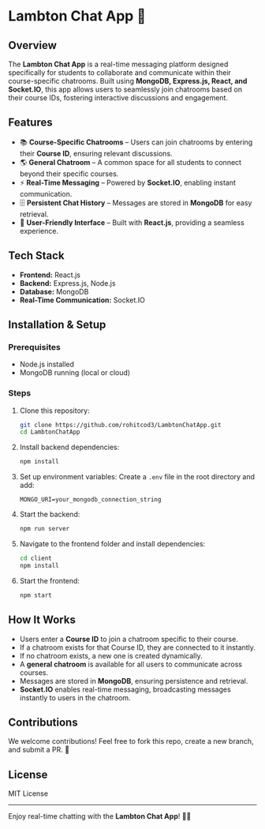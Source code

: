 # Lambton Chat App 💬

## **Overview**
The **Lambton Chat App** is a real-time messaging platform designed specifically for students to collaborate and communicate within their course-specific chatrooms. Built using **MongoDB, Express.js, React, and Socket.IO**, this app allows users to seamlessly join chatrooms based on their course IDs, fostering interactive discussions and engagement.

## **Features**
- 📚 **Course-Specific Chatrooms** – Users can join chatrooms by entering their **Course ID**, ensuring relevant discussions.
- 🌎 **General Chatroom** – A common space for all students to connect beyond their specific courses.
- ⚡ **Real-Time Messaging** – Powered by **Socket.IO**, enabling instant communication.
- 🗄️ **Persistent Chat History** – Messages are stored in **MongoDB** for easy retrieval.
- 🎨 **User-Friendly Interface** – Built with **React.js**, providing a seamless experience.

## **Tech Stack**
- **Frontend:** React.js
- **Backend:** Express.js, Node.js
- **Database:** MongoDB
- **Real-Time Communication:** Socket.IO

## **Installation & Setup**
### **Prerequisites**
- Node.js installed
- MongoDB running (local or cloud)

### **Steps**
1. Clone this repository:
   ```sh
   git clone https://github.com/rohitcod3/LambtonChatApp.git
   cd LambtonChatApp
   ```

2. Install backend dependencies:
   ```sh
   npm install
   ```

3. Set up environment variables:
   Create a `.env` file in the root directory and add:
   ```env
   MONGO_URI=your_mongodb_connection_string
   ```

4. Start the backend:
   ```sh
   npm run server
   ```

5. Navigate to the frontend folder and install dependencies:
   ```sh
   cd client
   npm install
   ```

6. Start the frontend:
   ```sh
   npm start
   ```

## **How It Works**
- Users enter a **Course ID** to join a chatroom specific to their course.
- If a chatroom exists for that Course ID, they are connected to it instantly.
- If no chatroom exists, a new one is created dynamically.
- A **general chatroom** is available for all users to communicate across courses.
- Messages are stored in **MongoDB**, ensuring persistence and retrieval.
- **Socket.IO** enables real-time messaging, broadcasting messages instantly to users in the chatroom.


## **Contributions**
We welcome contributions! Feel free to fork this repo, create a new branch, and submit a PR. 🚀

## **License**
MIT License

---

Enjoy real-time chatting with the **Lambton Chat App**! 💬🚀
